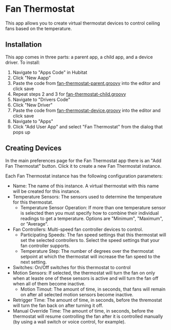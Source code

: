 # Fan Thermostat

This app allows you to create virtual thermostat devices to control ceiling fans based on the temperature.

## Installation

This app comes in three parts: a parent app, a child app, and a device driver.
To install:
1. Navigate to "Apps Code" in Hubitat
2. Click "New Aapp"
3. Paste the code from [fan-thermostat-parent.groovy](fan-thermostat-parent.groovy) into the editor and click save
4. Repeat steps 2 and 3 for [fan-thermostat-child.groovy](fan-thermostat-child.groovy)
5. Navigate to "Drivers Code"
6. Click "New Driver"
7. Paste the code from [fan-thermostat-device.groovy](fan-thermostat-device.groovy) into the editor and click save
8. Navigate to "Apps"
9. Click "Add User App" and select "Fan Thermostat" from the dialog that pops up

## Creating Devices

In the main preferences page for the Fan Thermostat app there is an "Add Fan Thermostat" button.  Click it to create a new Fan Thermostat instance.

Each Fan Thermostat instance has the following configuration parameters:

* Name: The name of this instance.  A virtual thermostat with this name will be created for this instance.
* Temperature Sensors: The sensors used to determine the temperature for this thermostat.
    * Temperature Sensor Operation: If more than one temperature sensor is selected then you must specify how to combine their individual readings to get a temperature.  Options are "Minimum", "Maximum", or "Average".
* Fan Controllers: Multi-speed fan controller devices to control.
    * Participating Speeds: The fan speed settings that this thermostat will set the selected controllers to.  Select the speed settings that your fan controller supports.
    * Temperature Step: The number of degrees over the thermostat setpoint at which the thermostat will increase the fan speed to the next setting.
* Switches: On/Off switches for this thermostat to control
* Motion Sensors: If selected, the thermostat will turn the fan on only when at leaste one of these sensors is active and will turn the fan off when all of them become inactive.
    * Motion Timout: The amount of time, in seconds, that fans will remain on after all selected motion sensors become inactive.
* Retrigger Time: The amount of time, in seconds, before the thremostat will turn the fan back on after turning it off.
* Manual Override Time: The amount of time, in seconds, before the thermostat will resume controlling the fan after it is controlled manually (by using a wall switch or voice control, for example).

